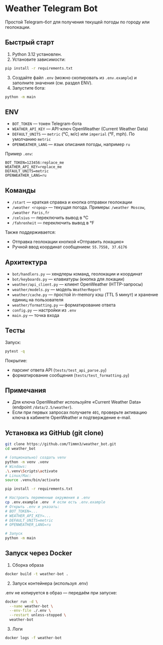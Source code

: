 # Weather Telegram Bot

Простой Telegram-бот для получения текущей погоды по городу или геолокации.

## Быстрый старт
1) Python 3.12 установлен.
2) Установите зависимости:
```bash
pip install -r requirements.txt
```
3) Создайте файл `.env` (можно скопировать из `.env.example`) и заполните значения (см. раздел ENV).
4) Запустите бота:
```bash
python -m main
```

## ENV
- `BOT_TOKEN` — токен Telegram-бота
- `WEATHER_API_KEY` — API-ключ OpenWeather (Current Weather Data)
- `DEFAULT_UNITS` — `metric` (°C, м/с) или `imperial` (°F, mph). По умолчанию `metric`
- `OPENWEATHER_LANG` — язык описания погоды, например `ru`

Пример `.env`:
```
BOT_TOKEN=123456:replace_me
WEATHER_API_KEY=replace_me
DEFAULT_UNITS=metric
OPENWEATHER_LANG=ru
```

## Команды
- `/start` — краткая справка и кнопка отправки геолокации
- `/weather <город>` — текущая погода. Примеры: `/weather Moscow`, `/weather Paris,fr`
- `/celsius` — переключить вывод в °C
- `/fahrenheit` — переключить вывод в °F

Также поддерживается:
- Отправка геолокации кнопкой «Отправить локацию»
- Ручной ввод координат сообщением: `55.7558, 37.6176`

## Архитектура
- `bot/handlers.py` — хендлеры команд, геолокации и координат
- `bot/keyboards.py` — клавиатуры (кнопка для локации)
- `weather/api_client.py` — клиент OpenWeather (HTTP-запросы)
- `weather/models.py` — модель `WeatherReport`
- `weather/cache.py` — простой in-memory кэш (TTL 5 минут) и хранение единиц на пользователя
- `weather/formatting.py` — форматирование ответа
- `config.py` — настройки из `.env`
- `main.py` — точка входа 

## Тесты
Запуск:
```bash
pytest -q
```
Покрытие:
- парсинг ответа API (`tests/test_api_parse.py`)
- форматирование сообщения (`tests/test_formatting.py`)

## Примечания
- Для ключа OpenWeather используйте «Current Weather Data» (endpoint `/data/2.5/weather`).
- Если при первых запросах получаете `401`, проверьте активацию ключа в кабинете OpenWeather и подтверждение e-mail.

## Установка из GitHub (git clone)
```bash
git clone https://github.com/Timmn3/weather_bot.git
cd weather_bot

# (опционально) создать venv
python -m venv .venv
# Windows:
.\.venv\Scripts\activate
# Linux/Mac:
source .venv/bin/activate

pip install -r requirements.txt

# Настроить переменные окружения в .env
cp .env.example .env  # если есть .env.example
# Открыть .env и указать:
# BOT_TOKEN=...
# WEATHER_API_KEY=...
# DEFAULT_UNITS=metric
# OPENWEATHER_LANG=ru

# Запуск
python -m main
```

##  Запуск через Docker
1) Сборка образа

```bash
docker build -t weather-bot .
```

2) Запуск контейнера (используя .env)

.env не копируется в образ — передаём при запуске:
```bash
docker run -d \
  --name weather-bot \
  --env-file ./.env \
  --restart unless-stopped \
  weather-bot
```
3) Логи
```bash
docker logs -f weather-bot
```